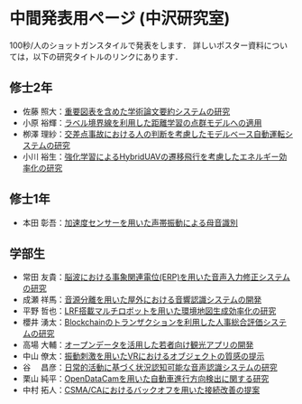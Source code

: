 # 中間発表用ページ (中沢研究室)
 100秒/人のショットガンスタイルで発表をします．
 詳しいポスター資料については，以下の研究タイトルのリンクにあります．

## 修士2年
- 佐藤 照大：[重要図表を含めた学術論文要約システムの研究](poster/Shodai_Sato.pdf)
- 小原 裕輝：[ラベル境界線を利用した距離学習の点群モデルへの適用](poster/Yuuki_Kohara.pdf)
- 栁澤 理紗：[交差点事故における人の判断を考慮したモデルベース自動運転システムの研究](poster/Risa_Yamagizawa.pdf)
- 小川 裕生：[強化学習によるHybridUAVの遷移飛行を考慮したエネルギー効率化の研究](poster/Yuuki_Ogawa.pdf)

## 修士1年
- 本田 彰吾：[加速度センサーを用いた声帯振動による母音識別](poster/Shogo_Honda.pdf)

## 学部生
- 常田 友貴：[脳波における事象関連電位(ERP)を用いた音声入力修正システムの研究](poster/Yuuki_Tokita.pdf)
- 成瀬 祥馬：[音源分離を用いた屋外における音響認識システムの開発](poster/Shoma_Naruse.pdf)
- 平野 哲也：[LRF搭載マルチロボットを用いた環境地図生成効率化の研究](poster/Tetsuya_Hirano.pdf)
- 櫻井 湧太：[Blockchainのトランザクションを利用した人事総合評価システムの研究](poster/Yuuta_Sakurai.pdf)
- 高場 大輔：[オープンデータを活用した若者向け観光アプリの開発](poster/Daisuke_Takaba.pdf)
- 中山 僚太：[振動刺激を用いたVRにおけるオブジェクトの質感の提示](poster/Ryouta_Nakayama.pdf)
- 谷 　昌彦：[日常的活動に基づく状況認知可能な音声認識システムの研究](poster/Masahiko_Tani.pdf)
- 栗山 純平：[OpenDataCamを用いた自動車進行方向検出に関する研究](poster/Junpei_Kuriyama.pdf)
- 中村 拓人：[CSMA/CAにおけるバックオフを用いた接続改善の提案](poster/Takuto_Nakamura.pdf)

<script src="https://utteranc.es/client.js"
        repo="MinoruNakazawa/i2lab"
        issue-term="pathname"
        theme="github-light"
        crossorigin="anonymous"
        async>
</script>
